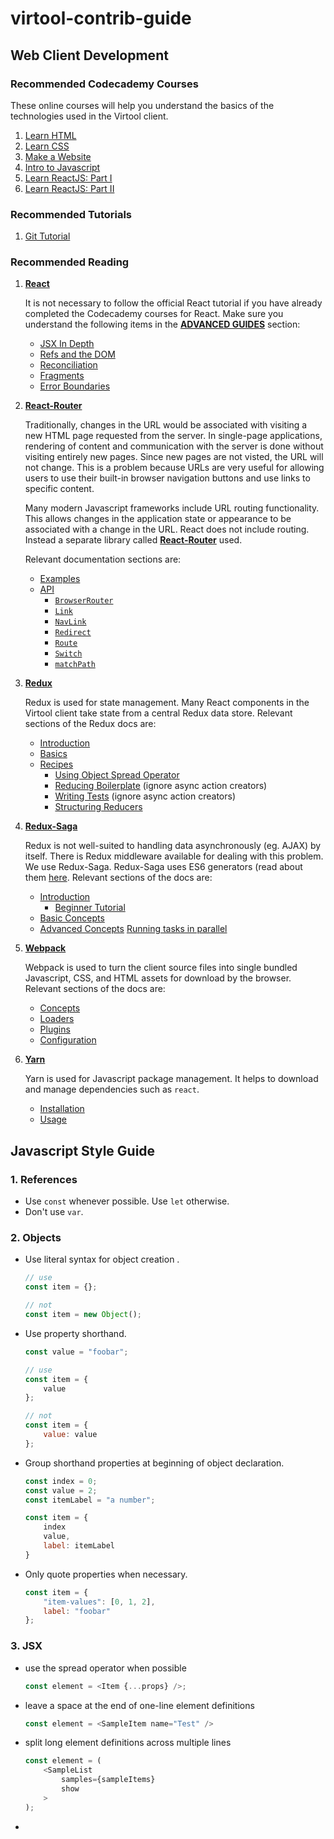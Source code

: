 # virtool-contrib-guide

## Web Client Development

### Recommended Codecademy Courses

These online courses will help you understand the basics of the technologies used in the Virtool client.

1. [Learn HTML](https://www.codecademy.com/learn/learn-html)
2. [Learn CSS](https://www.codecademy.com/learn/learn-css)
3. [Make a Website](https://www.codecademy.com/learn/make-a-website)
4. [Intro to Javascript](https://www.codecademy.com/learn/introduction-to-javascript)
4. [Learn ReactJS: Part I](https://www.codecademy.com/learn/react-101)
5. [Learn ReactJS: Part II](https://www.codecademy.com/learn/react-102)

### Recommended Tutorials

1. [Git Tutorial](https://try.github.io)

### Recommended Reading

1. [**React**](https://reactjs.org/docs/hello-world.html)

   It is not necessary to follow the official React tutorial if you have already completed the Codecademy courses for React. Make sure you understand the following items in the [**ADVANCED GUIDES**](https://reactjs.org/docs/jsx-in-depth.html) section:

   - [JSX In Depth](https://reactjs.org/docs/jsx-in-depth.html)
   - [Refs and the DOM](https://reactjs.org/docs/refs-and-the-dom.html)
   - [Reconciliation](https://reactjs.org/docs/reconciliation.html)
   - [Fragments](https://reactjs.org/docs/fragments.html)
   - [Error Boundaries](https://reactjs.org/docs/error-boundaries.html)

2. [**React-Router**](https://reacttraining.com/react-router/web)

   Traditionally, changes in the URL would be associated with visiting a new HTML page requested from the server. In single-page applications, rendering of content and communication with the server is done without visiting entirely new pages. Since new pages are not visted, the URL will not change. This is a problem because URLs are very useful for allowing users to use their built-in browser navigation buttons and use links to specific content.
   
   Many modern Javascript frameworks include URL routing functionality. This allows changes in the application state or appearance to be associated with a change in the URL. React does not include routing. Instead a separate library called [**React-Router**](https://reacttraining.com/react-router/web) used.

   Relevant documentation sections are:

   - [Examples](https://reacttraining.com/react-router/web/example/basic)
   - [API](https://reacttraining.com/react-router/web/api/BrowserRouter)
       - [``BrowserRouter``](https://reacttraining.com/react-router/web/api/BrowserRouter)
       - [``Link``](https://reacttraining.com/react-router/web/api/Link)
       - [``NavLink``](https://reacttraining.com/react-router/web/api/NavLink)
       - [``Redirect``](https://reacttraining.com/react-router/web/api/Redirect)
       - [``Route``](https://reacttraining.com/react-router/web/api/Route)
       - [``Switch``](https://reacttraining.com/react-router/web/api/Switch)
       - [``matchPath``](https://reacttraining.com/react-router/web/api/matchPath)
   
3. [**Redux**](https://redux.js.org/)

   Redux is used for state management. Many React components in the Virtool client take state from a central Redux data store. Relevant sections of the Redux docs are:

   - [Introduction](https://redux.js.org/docs/introduction/)
   - [Basics](https://redux.js.org/docs/basics/)
   - [Recipes](https://redux.js.org/docs/recipes/)
       - [Using Object Spread Operator](https://redux.js.org/docs/recipes/UsingObjectSpreadOperator.html)
       - [Reducing Boilerplate](https://redux.js.org/docs/recipes/ReducingBoilerplate.html) \(ignore async action creators\)
       - [Writing Tests](https://redux.js.org/docs/recipes/WritingTests.html) \(ignore async action creators\)
       - [Structuring Reducers](https://redux.js.org/docs/recipes/StructuringReducers.html)

4. [**Redux-Saga**](https://redux-saga.js.org/)

   Redux is not well-suited to handling data asynchronously (eg. AJAX) by itself. There is Redux middleware available for dealing with this problem. We use Redux-Saga. Redux-Saga uses ES6 generators (read about them [here](https://goshakkk.name/javascript-generators-understanding-sample-use-cases/). Relevant sections of the docs are:

   - [Introduction](https://redux-saga.js.org/docs/introduction/)
       - [Beginner Tutorial](https://redux-saga.js.org/docs/introduction/BeginnerTutorial.html)
   - [Basic Concepts](https://redux-saga.js.org/docs/basics/)
   - [Advanced Concepts](https://redux-saga.js.org/docs/advanced/)
       [Running tasks in parallel](https://redux-saga.js.org/docs/advanced/RunningTasksInParallel.html)

5. [**Webpack**](https://webpack.js.org/)

   Webpack is used to turn the client source files into single bundled Javascript, CSS, and HTML assets for download by the browser. Relevant sections of the docs are:

   - [Concepts](https://webpack.js.org/concepts/)
   - [Loaders](https://webpack.js.org/concepts/loaders/)
   - [Plugins](https://webpack.js.org/concepts/plugins/)
   - [Configuration](https://webpack.js.org/concepts/configuration/)

6. [**Yarn**](https://yarnpkg.com)

   Yarn is used for Javascript package management. It helps to download and manage dependencies such as ``react``.

   - [Installation](https://yarnpkg.com/en/docs/install)
   - [Usage](https://yarnpkg.com/en/docs/usage)

## Javascript Style Guide

### 1. References

- Use ``const`` whenever possible. Use ``let`` otherwise.
- Don't use ``var``.

### 2. Objects

- Use literal syntax for object creation  .
  ```javascript
  // use
  const item = {};

  // not
  const item = new Object();
  ```

- Use property shorthand.
  ```javascript
  const value = "foobar";
  
  // use
  const item = {
      value
  };

  // not
  const item = {
      value: value
  };
  ```

- Group shorthand properties at beginning of object declaration.
  ```javascript
  const index = 0;
  const value = 2;
  const itemLabel = "a number";

  const item = {
      index
      value,
      label: itemLabel
  }
  ```

- Only quote properties when necessary.
  ```javascript
  const item = {
      "item-values": [0, 1, 2],
      label: "foobar"
  };
  ```

### 3. JSX

- use the spread operator when possible
  ```javascript
  const element = <Item {...props} />;
  ```
- leave a space at the end of one-line element definitions
  ```javascript
  const element = <SampleItem name="Test" />
  ```
- split long element definitions across multiple lines
  ```javascript
  const element = (
      <SampleList
          samples={sampleItems}
          show
      >
  );
  ```
- 
